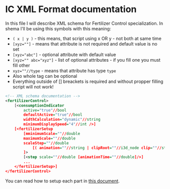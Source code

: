 # IC XML Format documentation

In this file I will describe XML schema for Fertilizer Control specialization. In shema I'll be using this symbols with this meaning:

* `( x | y )` - this means, that script using x OR y - not both at same time
* `[xyz=""]` - means that attribute is not required and default value is no set
* `[xyz="abc"]` - optional attribute with default value
* `[xyz="" abc="xyz"]` - list of optional attributes - if you fill one you must fill other
* `xyz=""//type` - means that attribute has type `type`
* Also whole tag can be optional
* Everything outside of [] breackets is required and without propper filling script will not work!

```xml
<!-- XML schema documentation -->
<fertilizerControl>
	[<consumptionIndicator
		active="true"//bool
		defaultActive="true"//bool
		widthCalculation="dynamic"//string
		minimumDisplaySpeed="4"//int />]
	[<fertilizerSetup
		[mminimumScale=""//double
		maximumScale=""//double
		scaleStep=""//double
			[( animation=""//string | clipRoot=""//i3d_node clip=""//string ) animSpeedScale="1"]
		]>
		[<step scale=""//double [animationTime=""//double]/>]
		...
	</fertilizerSetup>]
</fertilizerControl>
```

You can read how to setup each part in [this document](./featuresSetup.md).
